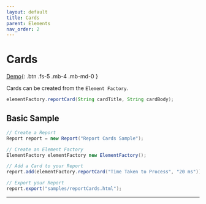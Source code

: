 ```yaml
---
layout: default
title: Cards
parent: Elements
nav_order: 2
---
```


# Cards

[Demo](https://arkits.github.io/jaswand/samples/reportCards.html){: .btn .fs-5 .mb-4 .mb-md-0 }

Cards can be created from the `Element Factory`.

```java
elementFactory.reportCard(String cardTitle, String cardBody);
```

## Basic Sample

```java
// Create a Report
Report report = new Report("Report Cards Sample");

// Create an Element Factory
ElementFactory elementFactory new ElementFactory();

// Add a Card to your Report
report.add(elementFactory.reportCard("Time Taken to Process", "20 ms"));

// Export your Report
report.export("samples/reportCards.html");
```

---